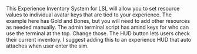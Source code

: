 This Experience Inventory System for LSL will allow you to set resource values to individual avatar keys that are tied to your experience.
The example here has Gold and Bones, but you will need to add other resources as needed manually.
The admin terminal script has amind keys for who can use the terminal at the top. Change those.
The HUD button lets users check their current inventory. I suggest adding this to an experience HUD that auto attaches when user enter the sim.
